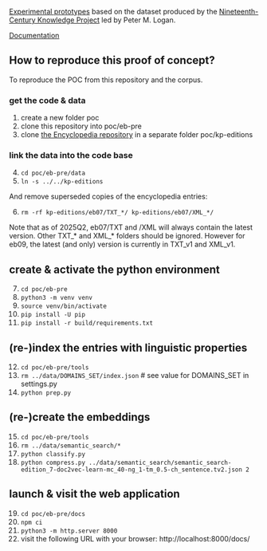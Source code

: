[Experimental prototypes](https://kingsdigitallab.github.io/eb-pre/) based on the dataset produced by the [Nineteenth-Century Knowledge Project](https://tu-plogan.github.io/source/c_about.html) led by Peter M. Logan.

[Documentation](https://github.com/kingsdigitallab/eb-pre/wiki)

## How to reproduce this proof of concept?

To reproduce the POC from this repository and the corpus.

### get the code & data
1. create a new folder poc
2. clone this repository into poc/eb-pre
3. clone [the Encyclopedia repository](https://github.com/TU-plogan/kp-editions) in a separate folder poc/kp-editions 

### link the data into the code base

4. `cd poc/eb-pre/data`
5. `ln -s ../../kp-editions`

And remove superseded copies of the encyclopedia entries:

6. `rm -rf kp-editions/eb07/TXT_*/ kp-editions/eb07/XML_*/`

Note that as of 2025Q2, eb07/TXT and /XML will always contain the latest version. Other TXT_* and XML_* folders should be ignored. 
However for eb09, the latest (and only) version is currently in TXT_v1 and XML_v1.

## create & activate the python environment

7. `cd poc/eb-pre`
8. `python3 -m venv venv`
9. `source venv/bin/activate`
10. `pip install -U pip`
11. `pip install -r build/requirements.txt`

## (re-)index the entries with linguistic properties

12. `cd poc/eb-pre/tools`
13. `rm ../data/DOMAINS_SET/index.json` # see value for DOMAINS_SET in settings.py
14. `python prep.py`

## (re-)create the embeddings

15. `cd poc/eb-pre/tools`
16. `rm ../data/semantic_search/*`
17. `python classify.py`
18. `python compress.py ../data/semantic_search/semantic_search-edition_7-doc2vec-learn-mc_40-ng_1-tm_0.5-ch_sentence.tv2.json 2`

## launch & visit the web application

19. `cd poc/eb-pre/docs`
20. `npm ci`
21. `python3 -m http.server 8000`
22. visit the following URL with your browser: http://localhost:8000/docs/



